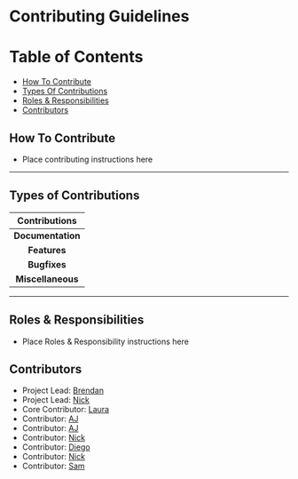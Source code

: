 # Contributing Guidelines

# Table of Contents
* [How To Contribute](#how-to-contribute)
* [Types Of Contributions](#types-of-contributions)
* [Roles & Responsibilities](#roles-&-responsibilities)
* [Contributors](#contributors)

## How To Contribute
* Place contributing instructions here

----
## Types of Contributions

|          Contributions           | 
|:--------------------------------:|
|**Documentation**                 | 
|**Features**                      | 
|**Bugfixes**                      | 
|**Miscellaneous**                 | 
----


## Roles & Responsibilities
* Place Roles & Responsibility instructions here

## Contributors
* Project Lead: [Brendan](https://github.com/brendanpettis)
* Project Lead: [Nick](https://github.com/nickpapadakis-matc)
* Core Contributor: [Laura](https://github.com/lskaiser)
* Contributor: [AJ](https://github.com/ajmataj)
* Contributor: [AJ](https://github.com/ajfarmer9)
* Contributor: [Nick](https://github.com/NicholasClaudio)
* Contributor: [Diego](https://github.com/Diegocar18)
* Contributor: [Nick](https://github.com/nicholasrutherford-matc)
* Contributor: [Sam](https://github.com/samjb1992)